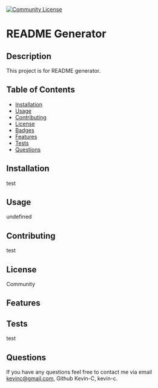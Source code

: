 
  [![Community License](https://img.shields.io/badge/license-Community-blue.svg)](http://www.gnu.org/licenses/Community-3.0)

  # README Generator
  
  ## Description
  This project is for README generator.
  
  ## Table of Contents
  - [Installation](#installation)
  - [Usage](#usage)
  - [Contributing](#contributing)
  - [License](#license)
  - [Badges](#badges)
  - [Features](#features)
  - [Tests](#test)
  - [Questions](#questions)
 
  ## Installation
  test
 
  
  ## Usage
  undefined

  
  ## Contributing
  test

  
  ## License
  Community
  

  ## Features
  
  
  ## Tests
  test
 
  
  ## Questions
  If you have any questions feel free to contact me via email kevinc@gmail.com, Github Kevin-C, kevin-c.
  
